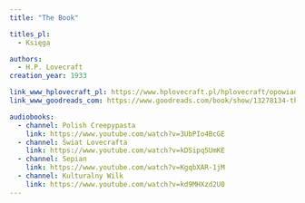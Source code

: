 ```yaml
---
title: "The Book"

titles_pl:
  - Księga

authors:
  - H.P. Lovecraft
creation_year: 1933

link_www_hplovecraft_pl: https://www.hplovecraft.pl/hplovecraft/opowiadania-nowele-powiesci/the-book/
link_www_goodreads_com: https://www.goodreads.com/book/show/13278134-the-book

audiobooks:
  - channel: Polish Creepypasta
    link: https://www.youtube.com/watch?v=3UbPIo4BcGE
  - channel: Świat Lovecrafta
    link: https://www.youtube.com/watch?v=kDSipq5UmKE
  - channel: Sepian
    link: https://www.youtube.com/watch?v=KgqbXAR-1jM
  - channel: Kulturalny Wilk
    link: https://www.youtube.com/watch?v=kd9MHXzd2U0
---
```


